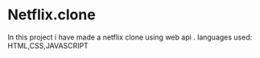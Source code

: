 # Netflix.clone
In this project i have made a netflix clone using web api . languages used: HTML,CSS,JAVASCRIPT
